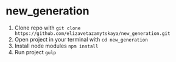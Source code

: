 # new_generation

1. Clone repo with `git clone https://github.com/elizavetazamytskaya/new_generation.git`
2. Open project in your terminal with `cd new_generation`
3. Install node modules `npm install`
4. Run project `gulp`
